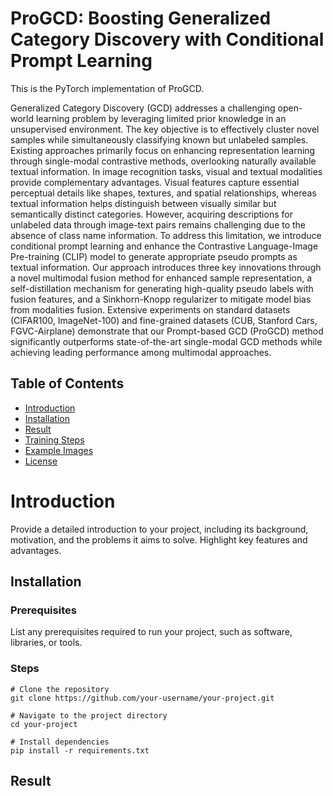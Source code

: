# ProGCD: Boosting Generalized Category Discovery with Conditional Prompt Learning

This is the PyTorch implementation of ProGCD.

Generalized Category Discovery (GCD) addresses a challenging open-world learning problem by leveraging limited prior knowledge in an unsupervised environment. The key objective is to effectively cluster novel samples while simultaneously classifying known but unlabeled samples. Existing approaches primarily focus on enhancing representation learning through single-modal contrastive methods, overlooking naturally available textual information. In image recognition tasks, visual and textual modalities provide complementary advantages. Visual features capture essential perceptual details like shapes, textures, and spatial relationships, whereas textual information helps distinguish between visually similar but semantically distinct categories. However, acquiring descriptions for unlabeled data through image-text pairs remains challenging due to the absence of class name information. To address this limitation, we introduce conditional prompt learning and enhance the Contrastive Language-Image Pre-training (CLIP) model to generate appropriate pseudo prompts as textual information. Our approach introduces three key innovations through a novel multimodal fusion method for enhanced sample representation, a self-distillation mechanism for generating high-quality pseudo labels with fusion features, and a Sinkhorn-Knopp regularizer to mitigate model bias from modalities fusion. Extensive experiments on standard datasets (CIFAR100, ImageNet-100) and fine-grained datasets (CUB, Stanford Cars, FGVC-Airplane) demonstrate that our Prompt-based GCD (ProGCD) method significantly outperforms state-of-the-art single-modal GCD methods while achieving leading performance among multimodal approaches.

## Table of Contents

- [Introduction](##introduction)
- [Installation](##installation)
- [Result](##Result)
- [Training Steps](#training-steps)
- [Example Images](#example-images)
- [License](#license)

# Introduction

Provide a detailed introduction to your project, including its background, motivation, and the problems it aims to solve. Highlight key features and advantages.

## Installation

### Prerequisites

List any prerequisites required to run your project, such as software, libraries, or tools.

### Steps
```shell
# Clone the repository
git clone https://github.com/your-username/your-project.git

# Navigate to the project directory
cd your-project

# Install dependencies
pip install -r requirements.txt
```
## Result
